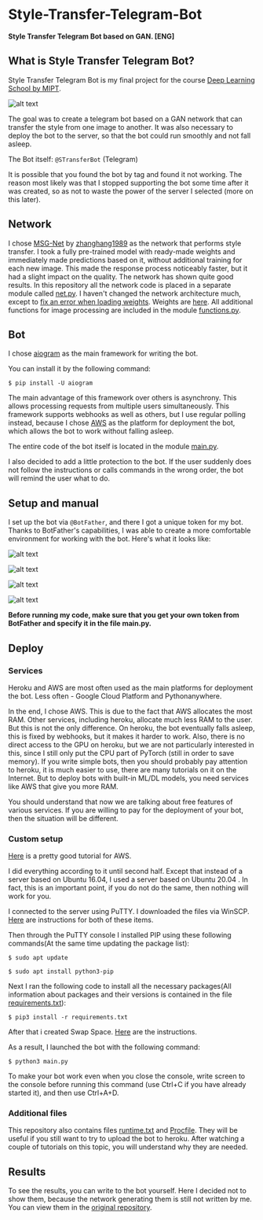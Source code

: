 # Style-Transfer-Telegram-Bot
**Style Transfer Telegram Bot based on GAN. [ENG]**

What is Style Transfer Telegram Bot?
------------------------------------
Style Transfer Telegram Bot is my final project for the course [Deep Learning School by MIPT](https://en.dlschool.org/).

![alt text](https://github.com/t0efL/Style-Transfer-Telegram-Bot/blob/master/bot_picture.jpg)

The goal was to create a telegram bot based on a GAN network that can transfer the style from one image to another. It was also necessary to deploy the bot to the server, so that the bot could run smoothly and not fall asleep.

The Bot itself: `@STransferBot` (Telegram)

It is possible that you found the bot by tag and found it not working. The reason most likely was that I stopped supporting the bot some time after it was created, so as not to waste the power of the server I selected (more on this later).

Network
-------
I chose [MSG-Net](https://github.com/zhanghang1989/PyTorch-Multi-Style-Transfer) by [zhanghang1989](https://github.com/zhanghang1989) as the network that performs style transfer. I took a fully pre-trained model with ready-made weights and immediately made predictions based on it, without additional training for each new image. This made the response process noticeably faster, but it had a slight impact on the quality. The network has shown quite good results. In this repository all the network code is placed in a separate module called [net.py](https://github.com/t0efL/Style-Transfer-Telegram-Bot/blob/master/net.py). I haven't changed the network architecture much, except to [fix an error when loading weights](https://github.com/zhanghang1989/PyTorch-Multi-Style-Transfer/pull/37). Weights are [here](https://github.com/t0efL/Style-Transfer-Telegram-Bot/blob/master/21styles.model). All additional functions for image processing are included in the module [functions.py](https://github.com/t0efL/Style-Transfer-Telegram-Bot/blob/master/functions.py).

Bot
---
I chose [aiogram](https://docs.aiogram.dev/en/latest/index.html) as the main framework for writing the bot.

You can install it by the following command:

`$ pip install -U aiogram`

The main advantage of this framework over others is asynchrony. This allows processing requests from multiple users simultaneously. This framework supports webhooks as well as others, but I use regular polling instead, because I chose [AWS](https://aws.amazon.com/?nc1=h_ls) as the platform for deployment the bot, which allows the bot to work without falling asleep.

The entire code of the bot itself is located in the module [main.py](https://github.com/t0efL/Style-Transfer-Telegram-Bot/blob/master/main.py).

I also decided to add a little protection to the bot. If the user suddenly does not follow the instructions or calls commands in the wrong order, the bot will remind the user what to do.

Setup and manual
----------------
I set up the bot via `@BotFather`, and there I got a unique token for my bot.
Thanks to BotFather's capabilities, I was able to create a more comfortable environment for working with the bot. Here's what it looks like:

![alt text](https://i.paste.pics/9FNRL.png?trs=b3c34831295e8536e18a14e9781531fc90ffaddafe24b85c5d67a98a23b69e3c)

![alt text](https://i.paste.pics/9FNR3.png?trs=b3c34831295e8536e18a14e9781531fc90ffaddafe24b85c5d67a98a23b69e3c)

![alt text](https://i.paste.pics/9FNQ5.png)

![alt text](https://i.paste.pics/9FNQR.png?trs=b3c34831295e8536e18a14e9781531fc90ffaddafe24b85c5d67a98a23b69e3c)

**Before running my code, make sure that you get your own token from BotFather and specify it in the file main.py.**

Deploy
------

### Services
Heroku and AWS are most often used as the main platforms for deployment the bot. Less often - Google Cloud Platform and Pythonanywhere.

In the end, I chose AWS. This is due to the fact that AWS allocates the most RAM. Other services, including heroku, allocate much less RAM to the user. But this is not the only difference. On heroku, the bot eventually falls asleep, this is fixed by webhooks, but it makes it harder to work. Also, there is no direct access to the GPU on heroku, but we are not particularly interested in this, since I still only put the CPU part of PyTorch (still in order to save memory). If you write simple bots, then you should probably pay attention to heroku, it is much easier to use, there are many tutorials on it on the Internet. But to deploy bots with built-in ML/DL models, you need services like AWS that give you more RAM.

You should understand that now we are talking about free features of various services. If you are willing to pay for the deployment of your bot, then the situation will be different.

### Custom setup
[Here](https://github.com/hse-aml/natural-language-processing/blob/master/AWS-tutorial.md) is a pretty good tutorial for AWS.

I did everything according to it until second half. Except that instead of a server based on Ubuntu 16.04, I used a server based on Ubuntu 20.04 . In fact, this is an important point, if you do not do the same, then nothing will work for you.

I connected to the server using PuTTY. I downloaded the files via WinSCP. [Here](https://docs.aws.amazon.com/AWSEC2/latest/UserGuide/putty.html) are instructions for both of these items.


Then through the PuTTY console I installed PIP using these following commands(At the same time updating the package list):

`$ sudo apt update`

`$ sudo apt install python3-pip`

Next I ran the following code to install all the necessary packages(All information about packages and their versions is contained in the file [requirements.txt](https://github.com/t0efL/Style-Transfer-Telegram-Bot/blob/master/requirements.txt)):

`$ pip3 install -r requirements.txt`

After that i created Swap Space. [Here](https://linuxize.com/post/how-to-add-swap-space-on-ubuntu-18-04/) are the instructions.

As a result, I launched the bot with the following command:

`$ python3 main.py`

To make your bot work even when you close the console, write screen to the console before running this command (use Ctrl+C if you have already started it), and then use Ctrl+A+D.

### Additional files
This repository also contains files [runtime.txt](https://github.com/t0efL/Style-Transfer-Telegram-Bot/blob/master/runtime.txt) and [Procfile](https://github.com/t0efL/Style-Transfer-Telegram-Bot/blob/master/Procfile). They will be useful if you still want to try to upload the bot to heroku. After watching a couple of tutorials on this topic, you will understand why they are needed.

Results
-------
To see the results, you can write to the bot yourself. Here I decided not to show them, because the network generating them is still not written by me. You can view them in the [original repository](https://github.com/zhanghang1989/PyTorch-Multi-Style-Transfer).
